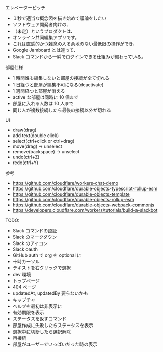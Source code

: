 エレベーターピッチ
- １秒で適当な概念図を描き始めて議論をしたい
- ソフトウェア開発者向けの、
- （未定）というプロダクトは、
- オンライン共同編集アプリです。
- これは直感的かつ雑念の入る余地のない最低限の操作ができ、
- Google Jamboard とは違って、
- Slack コマンドから一瞬でログインできる仕組みが備わっている。

部屋仕様
- 1 時間誰も編集しないと部屋の接続が全て切れる
- 1 日経つと部屋が編集不可になる(deactivate)
- 1 週間経つと部屋が消える
- active な部屋は同時に 10 個まで
- 部屋に入れる人数は 10 人まで
- 同じ人が複数接続したら最後の接続以外が切れる

UI
- draw(drag)
- add text(double click)
- select(ctrl+click or ctrl+drag)
- move(drag) -> unselect
- remove(backspace) -> unselect
- undo(ctrl+Z)
- redo(ctrl+Y)

参考
- https://github.com/cloudflare/workers-chat-demo
- https://github.com/cloudflare/durable-objects-typescript-rollup-esm
- https://github.com/cloudflare/durable-objects-template
- https://github.com/cloudflare/durable-objects-rollup-esm
- https://github.com/cloudflare/durable-objects-webpack-commonjs
- https://developers.cloudflare.com/workers/tutorials/build-a-slackbot

TODO:
- Slack コマンドの認証
- Slack のマークダウン
- Slack のアイコン
- Slack oauth
- GitHub auth で org を optional に
- 十時カーソル
- テキストを右クリックで選択
- dev 環境
- トップページ
- 404 ページ
- updatedAt, updatedBy 要らないかも
- キャプチャ
- ヘルプを最初は非表示に
- 有効期限を表示
- ステータスを返すコマンド
- 部屋作成に失敗したらステータスを表示
- 選択中に切断したら選択解除
- 再接続
- 部屋がユーザーでいっぱいだった時の表示